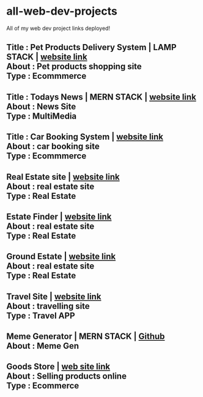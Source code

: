 # all-web-dev-projects
All of my web dev project links deployed!

Title : Pet Products Delivery System | LAMP STACK | [website link](https://pet-sitting-delta.vercel.app/index.html) <br>
About : Pet products shopping site <br>
Type : Ecommmerce
---
Title : Todays News | MERN STACK | [website link](https://todays-newz.vercel.app/) <br>
About : News Site <br>
Type : MultiMedia
---
Title : Car Booking System | [website link](https://motorbooker.vercel.app/) <br>
About : car booking site <br>
Type : Ecommmerce
---
Real Estate site | [website link](https://realhomes-shadman.vercel.app/) <br>
About : real estate site <br>
Type : Real Estate
---
Estate Finder | [website link](https://realhomes-shadman.vercel.app/) <br>
About : real estate site <br>
Type : Real Estate
---
Ground Estate | [website link](https://github.com/shadmanshaikh/ground-estate) <br>
About : real estate site <br>
Type : Real Estate
---
Travel Site | [website link](https://travel-site-shadman.vercel.app/) <br>
About : travelling site <br>
Type : Travel APP
---
Meme Generator | MERN STACK | [Github](https://github.com/shadmanshaikh/memes_generator) <br>
About : Meme Gen <br>
---
Goods Store | [web site link](https://goods-store-orcin.vercel.app/) <br>
About : Selling products online  <br>
Type : Ecommerce
---
